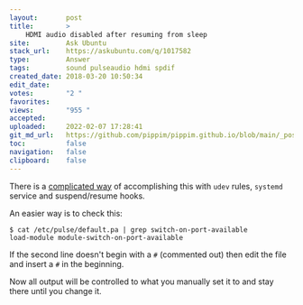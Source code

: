 ```yaml
---
layout:       post
title:        >
    HDMI audio disabled after resuming from sleep
site:         Ask Ubuntu
stack_url:    https://askubuntu.com/q/1017582
type:         Answer
tags:         sound pulseaudio hdmi spdif
created_date: 2018-03-20 10:50:34
edit_date:    
votes:        "2 "
favorites:    
views:        "955 "
accepted:     
uploaded:     2022-02-07 17:28:41
git_md_url:   https://github.com/pippim/pippim.github.io/blob/main/_posts/2018/2018-03-20-HDMI-audio-disabled-after-resuming-from-sleep.md
toc:          false
navigation:   false
clipboard:    false
---
```


There is a [complicated way][1] of accomplishing this with `udev` rules, `systemd` service and suspend/resume hooks.

An easier way is to check this:

``` 
$ cat /etc/pulse/default.pa | grep switch-on-port-available
load-module module-switch-on-port-available
```

If the second line doesn't begin with a `#` (commented out) then edit the file and insert a `#` in the beginning.

Now all output will be controlled to what you manually set it to and stay there until you change it.


  [1]: https://wiki.archlinux.org/index.php/PulseAudio/Examples#HDMI_output_configuration
